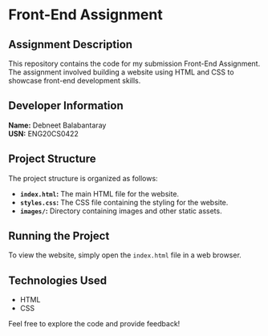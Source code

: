 # Front-End Assignment

## Assignment Description

This repository contains the code for my submission Front-End Assignment. The assignment involved building a website using HTML and CSS to showcase front-end development skills.

## Developer Information

**Name:** Debneet Balabantaray  
**USN:** ENG20CS0422

## Project Structure

The project structure is organized as follows:

- **`index.html`:** The main HTML file for the website.
- **`styles.css`:** The CSS file containing the styling for the website.
- **`images/`:** Directory containing images and other static assets.

## Running the Project

To view the website, simply open the `index.html` file in a web browser.

## Technologies Used

- HTML
- CSS

Feel free to explore the code and provide feedback!

